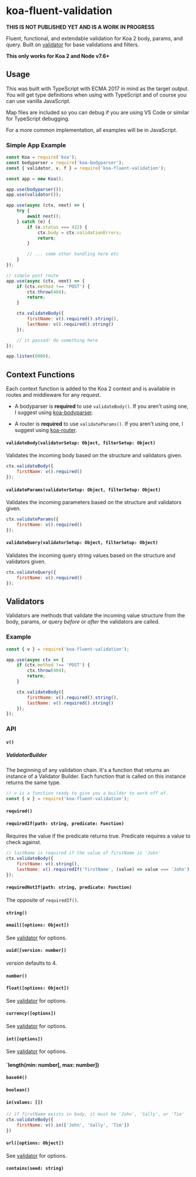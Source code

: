 # koa-fluent-validation

**THIS IS NOT PUBLISHED YET AND IS A WORK IN PROGRESS**

Fluent, functional, and extendable validation for Koa 2 body, params, and query. Built on [validator](https://github.com/chriso/validator.js/) for base validations and filters.

**This only works for Koa 2 and Node v7.6+**

## Usage
This was built with TypeScript with ECMA 2017 in mind as the target output. You will get type definitions when using with TypeScript and of course you can use vanilla JavaScript.

Map files are included so you can debug if you are using VS Code or similar for TypeScript debugging.

For a more common implementation, all examples will be in JavaScript.

### Simple App Example
```js
const Koa = require('koa');
const bodyparser = require('koa-bodyparser');
const { validator, v, f } = require('koa-fluent-validation');

const app = new Koa();

app.use(bodyparser());
app.use(validator());

app.use(async (ctx, next) => {
    try {
        await next();
    } catch (e) {
        if (e.status === 422) {
            ctx.body = ctx.validationErrors;
            return;
        }

        // ... some other handling here etc
    }
});

// simple post route
app.use(async (ctx, next) => {
    if (ctx.method !== 'POST') {
        ctx.throw(404);
        return;
    }

    ctx.validateBody({
        firstName: v().required().string(),
        lastName: v().required().string()
    });

    // it passed! do something here
});

app.listen(8080);
```
## Context Functions
Each context function is added to the Koa 2 context and is available in routes and middleware for any request.

* A bodyparser is **required** to use `validateBody()`. If you aren't using one, I suggest using [koa-bodyparser](https://github.com/koajs/bodyparser).

* A router is **required** to use `validateParams()`. If you aren't using one, I suggest using [koa-router](https://github.com/alexmingoia/koa-router).

#### `validateBody(validatorSetup: Object, filterSetup: Object)`
Validates the incoming body based on the structure and validators given.

```js
ctx.validateBody({
    firstName: v().required()
});
```

#### `validateParams(validatorSetup: Object, filterSetup: Object)`
Validates the incoming parameters based on the structure and validators given.

```js
ctx.validateParams({
    firstName: v().required()
});
```

#### `validateQuery(validatorSetup: Object, filterSetup: Object)`
Validates the incoming query string values based on the structure and validators given.

```js
ctx.validateQuery({
    firstName: v().required()
});
```

## Validators
Validators are methods that validate the incoming value structure from the body, params, or query *before* or *after* the validators are called.

### Example
```js
const { v } = require('koa-fluent-validation');

app.use(async ctx => {
    if (ctx.method !== 'POST') {
        ctx.throw(404);
        return;
    }

    ctx.validateBody({
        firstName: v().required().string(),
        lastName: v().required().string()
    });
});
```

### API

#### `v()`
##### ValidatorBuilder

The beginning of any validation chain. It's a function that returns an instance of a Validator Builder. Each function that is called on this instance returns the same type.

```js
// v is a function ready to give you a builder to work off of.
const { v } = require('koa-fluent-validation');
```

#### `required()`

#### `requiredIf(path: string, predicate: Function)`
Requires the value if the predicate returns true. Predicate requires a value to check against.

```js
// lastName is required if the value of firstName is 'John'
ctx.validateBody({
    firstName: v().string(),
    lastName: v().requiredIf('firstName', (value) => value === 'John')
});
```

#### `requiredNotIf(path: string, predicate: Function)`
The opposite of `requiredIf()`.

#### `string()`

#### `email([options: Object])`
See [validator](https://github.com/chriso/validator.js) for options.

#### `uuid([version: number])`
*version* defaults to 4.

#### `number()`

#### `float([options: Object])`
See [validator](https://github.com/chriso/validator.js) for options.

#### `currency([options])`
See [validator](https://github.com/chriso/validator.js) for options.

#### `int([options])`
See [validator](https://github.com/chriso/validator.js) for options.

#### `length(min: number[, max: number])

#### `base64()`

#### `boolean()`

#### `in(values: [])`
```js
// if firstName exists in body, it must be 'John', 'Sally', or 'Tim'
ctx.validateBody({
    firstName: v().in(['John', 'Sally', 'Tim'])
})
```

#### `url([options: Object])`
See [validator](https://github.com/chriso/validator.js) for options.

#### `contains(seed: string)`

<!-- ## Filters
Filters are methods that manipulate the incoming value structure from the body, params, or query *before* or *after* the validators are called.

### Example

```js
// requires
const { v, f } = require('koa-fluent-validation');

app.use(async ctx => {
    if (ctx.method !== 'POST') {
        ctx.throw(404);
        return;
    }

    ctx.validateBody({
        firstName: v().required().string(),
        lastName: v().required().string()
    }, {
        before: {
            firstName: f().trim(),
            lastName: f().trim()
        },
        after: {
            firstName: f().upper(),
            lastName: f().upper()
        }
    });
});
```

### API -->